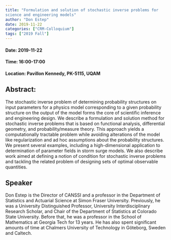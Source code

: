 ```yaml
---
title: "Formulation and solution of stochastic inverse problems for
science and engineering models"
author: "Don Estep"
date: 2019-11-22
categories: ["CRM-Colloquium"]
tags: ["2019 Fall"]
---
```


#### Date: 2019-11-22
#### Time: 16:00-17:00
#### Location: Pavillon Kennedy, PK-5115, UQAM

## Abstract:

The stochastic inverse problem of determining probability
structures on input parameters for a physics model corresponding to a
given probability structure on the output of the model forms the core of
scientific inference and engineering design. We describe a formulation
and solution method for stochastic inverse problems that is based on
functional analysis, differential geometry, and probability/measure
theory. This approach yields a computationally tractable problem while
avoiding alterations of the model like regularization and ad hoc
assumptions about the probability structures. We present several
examples, including a high-dimensional application to determination of
parameter fields in storm surge models. We also describe work aimed at
defining a notion of condition for stochastic inverse problems and
tackling the related problem of designing sets of optimal observable
quantities.

## Speaker

Don Estep is the Director of CANSSI and a professor in the Department of Statistics and Actuarial Science at Simon Fraser University. Previously, he was a University Distinguished Professor, University Interdisciplinary Research Scholar, and Chair of the Department of Statistics at Colorado State University. Before that, he was a professor in the School of Mathematics at Georgia Tech for 13 years. He has also spent significant amounts of time at Chalmers University of Technology in Göteborg, Sweden and Caltech.
